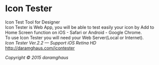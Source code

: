 <b>Icon Tester</b>
===========
Icon Test Tool for Designer<br>
Icon Tester is Web App, you will be able to test easily your icon by Add to Home Screen function on iOS - Safari or Android - Google Chrome.<br>
To use Icon Tester you will need your Web Server(Local or Internet).<br>
<i>Icon Tester Ver.2.2 — Support iOS Retina HD</i><br>
http://daramghaus.com/icontester<br>

<i>Copyright © 2015 daramghaus</i>